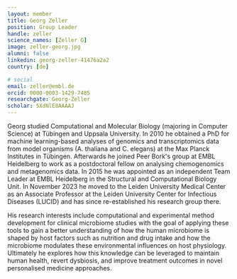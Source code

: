 ```yaml
---
layout: member
title: Georg Zeller
position: Group Leader
handle: zeller
science_names: [Zeller G]
image: zeller-georg.jpg
alumni: false
linkedin: georg-zeller-41476a2a2
country: [de]

# social
email: zeller@embl.de
orcid: 0000-0003-1429-7485
researchgate: Georg-Zeller
scholar: 5XdNlE8AAAAJ
---
```


Georg studied Computational and Molecular Biology (majoring in Computer Science) at Tübingen and Uppsala University. In 2010 he obtained a PhD for machine learning-based analyses of genomics and transcriptomics data from model organisms (A. thaliana and C. elegans) at the Max Planck Institutes in Tübingen. Afterwards he joined Peer Bork's group at EMBL Heidelberg to work as a postdoctoral fellow on analysing chemogenomics and metagenomics data. In 2015 he was appointed as an independent Team Leader at EMBL Heidelberg in the Structural and Computational Biology Unit. In November 2023 he moved to the Leiden University Medical Center as an Associate Professor at the Leiden University Center for Infectious Diseases (LUCID) and has since re-established his research group there.  

His research interests include computational and experimental method development for clinical microbiome studies with the goal of applying these tools to gain a better understanding of how the human microbiome is shaped by host factors such as nutrition and drug intake and how the microbiome modulates these environmental influences on host physiology. Ultimately he explores how this knowledge can be leveraged to maintain human health, revert dysbiosis, and improve treatment outcomes in novel personalised medicine approaches.  
